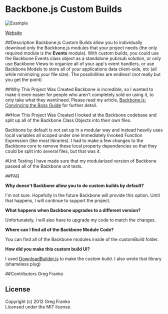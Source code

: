 Backbone.js Custom Builds
=========================
![Example](http://backbonejs.org/docs/images/backbone.png)

[Website](http://gregfranko.com/backbone/customBuild/)

##Description
Backbone.js Custom Builds allow you to individually download only the Backbone.js modules that your project needs (the only required module is the **Events** module).  With custom builds, you could use the Backbone Events class object as a standalone pub/sub solution, or only use Backbone Views to organize all of your app's event handlers, or use Backbone Models to store all of your applications data client-side, etc (all while minimizing your file size).  The possibilities are endless! (not really but you get the point) 

##Why This Project Was Created
Backbone is incredible, so I wanted to make it even easier for people who aren't completely sold on using it, to only take what they want/need.  Please read my article, [Backbone.js: Convincing the Boss Guide](http://gregfranko.com/blog/backbone-dot-js-convincing-the-boss-guide/) for further detail.

##How This Project Was Created
I looked at the Backbone codebase and split up all of the Backbone Class Objects into their own files. 

Backbone by default is not set up in a modular way and instead heavily uses local variables all scoped under one Immediately Invoked Function Expression (like most libraries). I had to make a few changes to the Backbone core to remove these local property dependencies so that they could be split into several files, but that was it.

#Unit Testing
I have made sure that my modularized version of Backbone passed all of the Backbone unit tests.

##FAQ

**Why doesn't Backbone allow you to do custom builds by default?**

I'm not sure. Hopefully in the future Backbone will provide this option. Until that happens, I will continue to support the project.



**What happens when Backbone upgrades to a different version?**


Unfortunately, I will also have to upgrade my code to match the changes.



**Where can I find all of the Backbone Module Code?**


You can find all of the Backbone modules inside of the customBuild folder.



**How did you make this custom build UI?**


I used [DownloadBuilder.js](https://github.com/gfranko/DownloadBuilder.js) to make the custom build. I also wrote that library (shameless plug)

##Contributors
Greg Franko

## License
Copyright (c) 2012 Greg Franko  
Licensed under the MIT license.